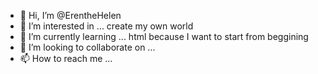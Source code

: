 - 👋 Hi, I’m @ErentheHelen
- 👀 I’m interested in ... create my own world  
- 🌱 I’m currently learning ... html because I want to start from beggining
- 💞️ I’m looking to collaborate on ...
- 📫 How to reach me ...

<!---
ErentheHelen/ErentheHelen is a ✨ special ✨ repository because its `README.md` (this file) appears on your GitHub profile.
You can click the Preview link to take a look at your changes.
--->
